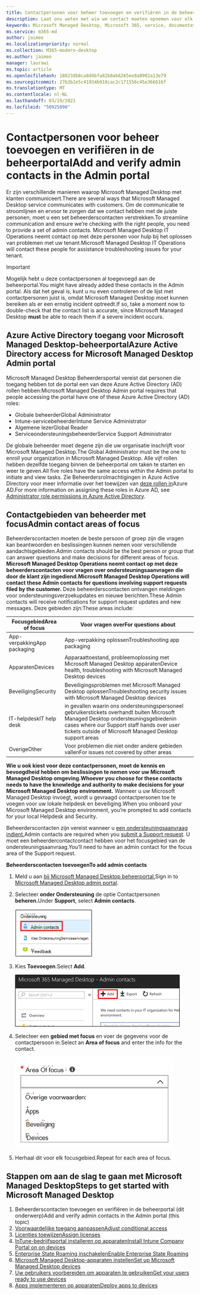 ```yaml
---
title: Contactpersonen voor beheer toevoegen en verifiëren in de beheerportal
description: Laat ons weten met wie we contact moeten opnemen voor elk focusgebied.
keywords: Microsoft Managed Desktop, Microsoft 365, service, documentatie
ms.service: m365-md
author: jaimeo
ms.localizationpriority: normal
ms.collection: M365-modern-desktop
ms.author: jaimeo
manager: laurawi
ms.topic: article
ms.openlocfilehash: 18823db8ca8d4bfa82b8ab6265ee8a0902a13e79
ms.sourcegitcommit: 27b2b2e5c41934b918cac2c171556c45e36661bf
ms.translationtype: MT
ms.contentlocale: nl-NL
ms.lasthandoff: 03/19/2021
ms.locfileid: "50925890"
---
```

# <a name="add-and-verify-admin-contacts-in-the-admin-portal"></a><span data-ttu-id="d6630-104">Contactpersonen voor beheer toevoegen en verifiëren in de beheerportal</span><span class="sxs-lookup"><span data-stu-id="d6630-104">Add and verify admin contacts in the Admin portal</span></span>

<span data-ttu-id="d6630-105">Er zijn verschillende manieren waarop Microsoft Managed Desktop met klanten communiceert.</span><span class="sxs-lookup"><span data-stu-id="d6630-105">There are several ways that Microsoft Managed Desktop service communicates with customers.</span></span> <span data-ttu-id="d6630-106">Om de communicatie te stroomlijnen en ervoor te zorgen dat we contact hebben met de juiste personen, moet u een set beheerderscontacten verstrekken.</span><span class="sxs-lookup"><span data-stu-id="d6630-106">To streamline communication and ensure we’re checking with the right people, you need to provide a set of admin contacts.</span></span> <span data-ttu-id="d6630-107">Microsoft Managed Desktop IT Operations neemt contact op met deze personen voor hulp bij het oplossen van problemen met uw tenant.</span><span class="sxs-lookup"><span data-stu-id="d6630-107">Microsoft Managed Desktop IT Operations will contact these people for assistance troubleshooting issues for your tenant.</span></span>

> [!IMPORTANT]
> <span data-ttu-id="d6630-108">Mogelijk hebt u deze contactpersonen al toegevoegd aan de beheerportal.</span><span class="sxs-lookup"><span data-stu-id="d6630-108">You might have already added these contacts in the Admin portal.</span></span> <span data-ttu-id="d6630-109">Als dat het geval is, kunt u nu even controleren of  de lijst met contactpersonen juist is, omdat Microsoft Managed Desktop moet kunnen bereiken als er een ernstig incident optreedt.</span><span class="sxs-lookup"><span data-stu-id="d6630-109">If so, take a moment now to double-check that the contact list is accurate, since Microsoft Managed Desktop **must** be able to reach them if a severe incident occurs.</span></span>

## <a name="azure-active-directory-access-for-microsoft-managed-desktop-admin-portal"></a><span data-ttu-id="d6630-110">Azure Active Directory toegang voor Microsoft Managed Desktop-beheerportal</span><span class="sxs-lookup"><span data-stu-id="d6630-110">Azure Active Directory access for Microsoft Managed Desktop Admin portal</span></span>

<span data-ttu-id="d6630-111">Microsoft Managed Desktop Beheerdersportal vereist dat personen die toegang hebben tot de portal een van deze Azure Active Directory (AD) rollen hebben:</span><span class="sxs-lookup"><span data-stu-id="d6630-111">Microsoft Managed Desktop Admin portal requires that people accessing the portal have one of these Azure Active Directory (AD) roles:</span></span>
- <span data-ttu-id="d6630-112">Globale beheerder</span><span class="sxs-lookup"><span data-stu-id="d6630-112">Global Administrator</span></span>
- <span data-ttu-id="d6630-113">Intune-servicebeheerder</span><span class="sxs-lookup"><span data-stu-id="d6630-113">Intune Service Administrator</span></span>
- <span data-ttu-id="d6630-114">Algemene lezer</span><span class="sxs-lookup"><span data-stu-id="d6630-114">Global Reader</span></span>
- <span data-ttu-id="d6630-115">Serviceondersteuningsbeheerder</span><span class="sxs-lookup"><span data-stu-id="d6630-115">Service Support Administrator</span></span>

<span data-ttu-id="d6630-116">De globale beheerder moet degene zijn die uw organisatie inschrijft voor Microsoft Managed Desktop.</span><span class="sxs-lookup"><span data-stu-id="d6630-116">The Global Administrator must be the one to enroll your organization in Microsoft Managed Desktop.</span></span> <span data-ttu-id="d6630-117">Alle vijf rollen hebben dezelfde toegang binnen de beheerportal om taken te starten en weer te geven.</span><span class="sxs-lookup"><span data-stu-id="d6630-117">All five roles have the same access within the Admin portal to initiate and view tasks.</span></span> <span data-ttu-id="d6630-118">Zie Beheerdersrolmachtigingen in Azure Active Directory voor meer informatie over het toewijzen van [deze rollen in](/azure/active-directory/users-groups-roles/directory-assign-admin-roles)Azure AD.</span><span class="sxs-lookup"><span data-stu-id="d6630-118">For more information on assigning these roles in Azure AD, see [Administrator role permissions in Azure Active Directory](/azure/active-directory/users-groups-roles/directory-assign-admin-roles).</span></span> 

## <a name="admin-contact-areas-of-focus"></a><span data-ttu-id="d6630-119">Contactgebieden van beheerder met focus</span><span class="sxs-lookup"><span data-stu-id="d6630-119">Admin contact areas of focus</span></span>

<span data-ttu-id="d6630-120">Beheerderscontacten moeten de beste persoon of groep zijn die vragen kan beantwoorden en beslissingen kunnen nemen voor verschillende aandachtsgebieden.</span><span class="sxs-lookup"><span data-stu-id="d6630-120">Admin contacts should be the best person or group that can answer questions and make decisions for different areas of focus.</span></span> <span data-ttu-id="d6630-121">**Microsoft Managed Desktop Operations neemt contact op met deze beheerderscontacten voor vragen over ondersteuningsaanvragen die door de klant zijn ingediend.**</span><span class="sxs-lookup"><span data-stu-id="d6630-121">**Microsoft Managed Desktop Operations will contact these Admin contacts for questions involving support requests filed by the customer.**</span></span> <span data-ttu-id="d6630-122">Deze beheerderscontacten ontvangen meldingen voor ondersteuningsverzoekupdates en nieuwe berichten.</span><span class="sxs-lookup"><span data-stu-id="d6630-122">These Admin contacts will receive notifications for support request updates and new messages.</span></span> <span data-ttu-id="d6630-123">Deze gebieden zijn:</span><span class="sxs-lookup"><span data-stu-id="d6630-123">These areas include:</span></span>

<span data-ttu-id="d6630-124">Focusgebied</span><span class="sxs-lookup"><span data-stu-id="d6630-124">Area of focus</span></span> | <span data-ttu-id="d6630-125">Voor vragen over</span><span class="sxs-lookup"><span data-stu-id="d6630-125">For questions about</span></span>
--- | ---
<span data-ttu-id="d6630-126">App-verpakking</span><span class="sxs-lookup"><span data-stu-id="d6630-126">App packaging</span></span> | <span data-ttu-id="d6630-127">App-verpakking oplossen</span><span class="sxs-lookup"><span data-stu-id="d6630-127">Troubleshooting app packaging</span></span>
<span data-ttu-id="d6630-128">Apparaten</span><span class="sxs-lookup"><span data-stu-id="d6630-128">Devices</span></span> | <span data-ttu-id="d6630-129">Apparaattoestand, probleemoplossing met Microsoft Managed Desktop apparaten</span><span class="sxs-lookup"><span data-stu-id="d6630-129">Device health, troubleshooting with Microsoft Managed Desktop devices</span></span>
<span data-ttu-id="d6630-130">Beveiliging</span><span class="sxs-lookup"><span data-stu-id="d6630-130">Security</span></span> | <span data-ttu-id="d6630-131">Beveiligingsproblemen met Microsoft Managed Desktop oplossen</span><span class="sxs-lookup"><span data-stu-id="d6630-131">Troubleshooting security issues with Microsoft Managed Desktop devices</span></span>
<span data-ttu-id="d6630-132">IT-helpdesk</span><span class="sxs-lookup"><span data-stu-id="d6630-132">IT help desk</span></span> | <span data-ttu-id="d6630-133">in gevallen waarin ons ondersteuningspersoneel gebruikerstickets overhandt buiten Microsoft Managed Desktop ondersteuningsgebieden</span><span class="sxs-lookup"><span data-stu-id="d6630-133">in cases where our Support staff hands over user tickets outside of Microsoft Managed Desktop support areas</span></span> 
<span data-ttu-id="d6630-134">Overige</span><span class="sxs-lookup"><span data-stu-id="d6630-134">Other</span></span> | <span data-ttu-id="d6630-135">Voor problemen die niet onder andere gebieden vallen</span><span class="sxs-lookup"><span data-stu-id="d6630-135">For issues not covered by other areas</span></span>

<span data-ttu-id="d6630-136">**Wie u ook kiest voor deze contactpersonen, moet de kennis en bevoegdheid hebben om beslissingen te nemen voor uw Microsoft Managed Desktop omgeving.**</span><span class="sxs-lookup"><span data-stu-id="d6630-136">**Whoever you choose for these contacts needs to have the knowledge and authority to make decisions for your Microsoft Managed Desktop environment.**</span></span> <span data-ttu-id="d6630-137">Wanneer u uw Microsoft Managed Desktop invoegt, wordt u gevraagd contactpersonen toe te voegen voor uw lokale helpdesk en beveiliging.</span><span class="sxs-lookup"><span data-stu-id="d6630-137">When you onboard your Microsoft Managed Desktop environment, you’re prompted to add contacts for your local Helpdesk and Security.</span></span> 

<span data-ttu-id="d6630-138">Beheerderscontacten zijn vereist wanneer u [een ondersteuningsaanvraag indient.](../service-description/support.md)</span><span class="sxs-lookup"><span data-stu-id="d6630-138">Admin contacts are required when you [submit a Support request](../service-description/support.md).</span></span> <span data-ttu-id="d6630-139">U moet een beheerdercontactcontact hebben voor het focusgebied van de ondersteuningsaanvraag.</span><span class="sxs-lookup"><span data-stu-id="d6630-139">You’ll need to have an admin contact for the focus area of the Support request.</span></span> 

<span data-ttu-id="d6630-140">**Beheerderscontacten toevoegen**</span><span class="sxs-lookup"><span data-stu-id="d6630-140">**To add admin contacts**</span></span>

1.  <span data-ttu-id="d6630-141">Meld u aan [bij Microsoft Managed Desktop beheerportal.](https://aka.ms/mwaasportal)</span><span class="sxs-lookup"><span data-stu-id="d6630-141">Sign in to [Microsoft Managed Desktop admin portal](https://aka.ms/mwaasportal).</span></span> 

2.  <span data-ttu-id="d6630-142">Selecteer **onder Ondersteuning** de optie Contactpersonen **beheren.**</span><span class="sxs-lookup"><span data-stu-id="d6630-142">Under **Support**, select **Admin contacts**.</span></span> 

    ![Ondersteuningsmenu, Contactpersonen beheren in de buurt van de bovenste geselecteerde](../../media/admincontacts.png)

3. <span data-ttu-id="d6630-144">Kies **Toevoegen**.</span><span class="sxs-lookup"><span data-stu-id="d6630-144">Select **Add**.</span></span>

    ![Beheerportal, knop Toevoegen, links van Exporteren en vernieuwen](../../media/adminadd.png)

4.  <span data-ttu-id="d6630-146">Selecteer een **gebied met focus** en voer de gegevens voor de contactpersoon in.</span><span class="sxs-lookup"><span data-stu-id="d6630-146">Select an **Area of focus** and enter the info for the contact.</span></span> 

    ![de lijst met focusgebieden, zoals Overige, Apps en Beveiliging](../../media/areaoffocus.png)

5. <span data-ttu-id="d6630-148">Herhaal dit voor elk focusgebied.</span><span class="sxs-lookup"><span data-stu-id="d6630-148">Repeat for each area of focus.</span></span> 

## <a name="steps-to-get-started-with-microsoft-managed-desktop"></a><span data-ttu-id="d6630-149">Stappen om aan de slag te gaan met Microsoft Managed Desktop</span><span class="sxs-lookup"><span data-stu-id="d6630-149">Steps to get started with Microsoft Managed Desktop</span></span>

1. <span data-ttu-id="d6630-150">Beheerderscontacten toevoegen en verifiëren in de beheerportal (dit onderwerp)</span><span class="sxs-lookup"><span data-stu-id="d6630-150">Add and verify admin contacts in the Admin portal (this topic)</span></span>
2. [<span data-ttu-id="d6630-151">Voorwaardelijke toegang aanpassen</span><span class="sxs-lookup"><span data-stu-id="d6630-151">Adjust conditional access</span></span>](conditional-access.md)
3. [<span data-ttu-id="d6630-152">Licenties toewijzen</span><span class="sxs-lookup"><span data-stu-id="d6630-152">Assign licenses</span></span>](assign-licenses.md)
4. [<span data-ttu-id="d6630-153">InTune-bedrijfsportal installeren op apparaten</span><span class="sxs-lookup"><span data-stu-id="d6630-153">Install Intune Company Portal on on devices</span></span>](company-portal.md)
5. [<span data-ttu-id="d6630-154">Enterprise State Roaming inschakelen</span><span class="sxs-lookup"><span data-stu-id="d6630-154">Enable Enterprise State Roaming</span></span>](enterprise-state-roaming.md)
6. [<span data-ttu-id="d6630-155">Microsoft Managed Desktop-apparaten instellen</span><span class="sxs-lookup"><span data-stu-id="d6630-155">Set up Microsoft Managed Desktop devices</span></span>](set-up-devices.md)
7. [<span data-ttu-id="d6630-156">Uw gebruikers voorbereiden om apparaten te gebruiken</span><span class="sxs-lookup"><span data-stu-id="d6630-156">Get your users ready to use devices</span></span>](get-started-devices.md)
8. [<span data-ttu-id="d6630-157">Apps implementeren op apparaten</span><span class="sxs-lookup"><span data-stu-id="d6630-157">Deploy apps to devices</span></span>](deploy-apps.md)